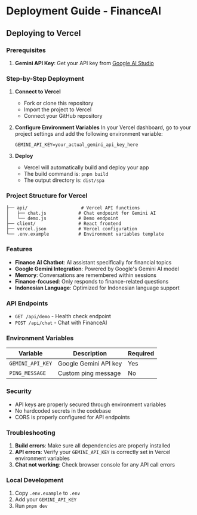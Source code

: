 # Deployment Guide - FinanceAI

## Deploying to Vercel

### Prerequisites

1. **Gemini API Key**: Get your API key from [Google AI Studio](https://ai.google.dev/)

### Step-by-Step Deployment

1. **Connect to Vercel**
   - Fork or clone this repository
   - Import the project to Vercel
   - Connect your GitHub repository

2. **Configure Environment Variables**
   In your Vercel dashboard, go to your project settings and add the following environment variable:
   
   ```
   GEMINI_API_KEY=your_actual_gemini_api_key_here
   ```

3. **Deploy**
   - Vercel will automatically build and deploy your app
   - The build command is: `pnpm build`
   - The output directory is: `dist/spa`

### Project Structure for Vercel

```
├── api/                    # Vercel API functions
│   ├── chat.js            # Chat endpoint for Gemini AI
│   └── demo.js            # Demo endpoint
├── client/                # React frontend
├── vercel.json            # Vercel configuration
└── .env.example           # Environment variables template
```

### Features

- **Finance AI Chatbot**: AI assistant specifically for financial topics
- **Google Gemini Integration**: Powered by Google's Gemini AI model
- **Memory**: Conversations are remembered within sessions
- **Finance-focused**: Only responds to finance-related questions
- **Indonesian Language**: Optimized for Indonesian language support

### API Endpoints

- `GET /api/demo` - Health check endpoint
- `POST /api/chat` - Chat with FinanceAI

### Environment Variables

| Variable | Description | Required |
|----------|-------------|----------|
| `GEMINI_API_KEY` | Google Gemini API key | Yes |
| `PING_MESSAGE` | Custom ping message | No |

### Security

- API keys are properly secured through environment variables
- No hardcoded secrets in the codebase
- CORS is properly configured for API endpoints

### Troubleshooting

1. **Build errors**: Make sure all dependencies are properly installed
2. **API errors**: Verify your `GEMINI_API_KEY` is correctly set in Vercel environment variables
3. **Chat not working**: Check browser console for any API call errors

### Local Development

1. Copy `.env.example` to `.env`
2. Add your `GEMINI_API_KEY`
3. Run `pnpm dev`
